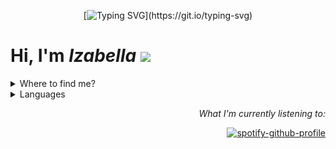 <div id="header" align="center">
  
[![Typing SVG](https://readme-typing-svg.demolab.com?font=Mona+Sans&size=30&pause=2000&color=F7F7F7&background=FFFFFF00&center=true&width=435&lines=Hello+world!)](https://git.io/typing-svg)


<div id="header" align="left">

# Hi, I'm *Izabella* <img src="https://media.giphy.com/media/hvRJCLFzcasrR4ia7z/giphy.gif" width="30px"/>
 
<details>
<summary>Where to find me?</summary>
 
[![LinkedIn Badge](https://img.shields.io/badge/LinkedIn-1B75BB?logo=LinkedIn&logoColor=white&link=https%3A%2F%2Fwww.linkedin.com%2Fin%2Fizabellalloyd-white%2F)](https://www.linkedin.com/in/izabellalloyd-white/)
[![Gmail Badge](https://img.shields.io/badge/Gmail-EA4335?logo=Gmail&logoColor=white&link=mailto%3Alloydwhiteizabella%40gmail.com)](mailto:lloydwhiteizabella@gmail.com)
 [![Twitter Badge](https://img.shields.io/badge/Twitter-50ABF1?logo=Twitter&logoColor=white&link=twitter.com%2Falphalaker)](https://twitter.com/alphalaker)
 
</details>


<details>
<summary>Languages</summary>
 <div>
    <img src="https://upload.wikimedia.org/wikipedia/commons/thumb/c/c3/Python-logo-notext.svg/1200px-Python-logo-notext.svg.png" title="Python" alt="Python" width="40"       height="40"/>&nbsp;  
  <img src="https://brandslogos.com/wp-content/uploads/images/large/java-logo-1.png" title="Java" alt="Java" width="40" height="40"/>&nbsp;
  <img src="https://github.com/devicons/devicon/blob/master/icons/mysql/mysql-original-wordmark.svg" title="MySQL"  alt="MySQL" width="40" height="40"/>&nbsp;
  <img src="https://swimburger.net/media/ppnn3pcl/azure.png" title="Azure" alt="Azure" width="40" height="40"/>&nbsp;
 
   
 </details>
 
<div id="header" align="right">

_What I'm currently listening to:_

[![spotify-github-profile](https://spotify-github-profile.vercel.app/api/view?uid=aaaski&cover_image=true&theme=natemoo-re&show_offline=false&background_color=121212&interchange=false&bar_color=53b14f&bar_color_cover=false)](https://github.com/kittinan/spotify-github-profile)


